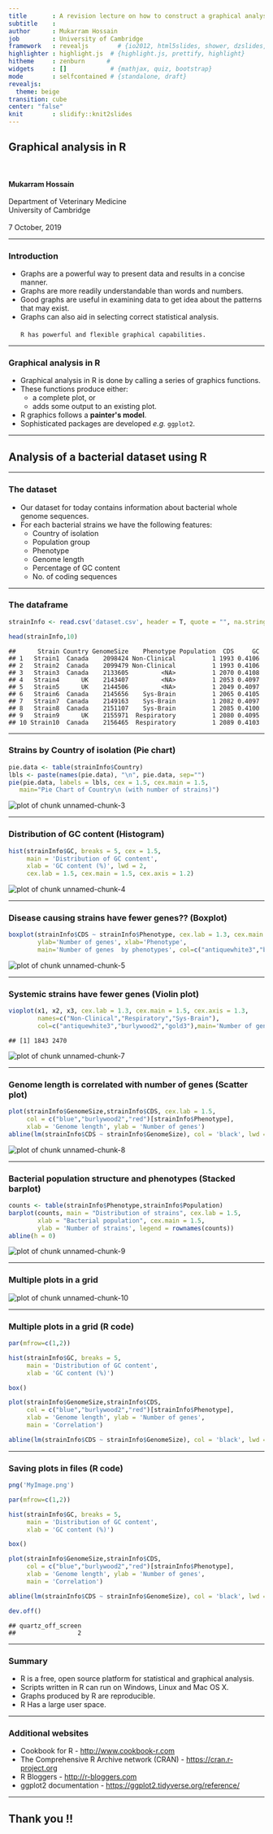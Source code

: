 ```yaml
---
title       : A revision lecture on how to construct a graphical analysis in R 
subtitle    : 
author      : Mukarram Hossain
job         : University of Cambridge
framework   : revealjs        # {io2012, html5slides, shower, dzslides, ...}
highlighter : highlight.js  # {highlight.js, prettify, highlight}
hitheme     : zenburn      # 
widgets     : []            # {mathjax, quiz, bootstrap}
mode        : selfcontained # {standalone, draft}
revealjs:
  theme: beige
transition: cube
center: "false"
knit        : slidify::knit2slides
---
```

  
## Graphical analysis in R 
<br></br>
**Mukarram Hossain**
<br></br>
Department of Veterinary Medicine  
University of Cambridge
<br></br>
7 October, 2019

---
  
### Introduction
  
- Graphs are a powerful way to present data and results in a concise manner.
- Graphs are more readily understandable than words and numbers.
- Good graphs are useful in examining data to get idea about the patterns that may exist.
- Graphs can also aid in selecting correct statistical analysis.
<br></br>
`R has powerful and flexible graphical capabilities.`

---

### Graphical analysis in R

- Graphical analysis in R is done by calling a series of graphics functions.
- These functions produce either:
    - a complete plot, or
    - adds some output to an existing plot.
- R graphics follows a **painter's model**.
- Sophisticated packages are developed *e.g.* `ggplot2`.

---

## Analysis of a bacterial dataset using R

---

### The dataset

- Our dataset for today contains information about bacterial whole genome sequences.
- For each bacterial strains we have the following features:
    - Country of isolation
    - Population group
    - Phenotype
    - Genome length
    - Percentage of GC content
    - No. of coding sequences

---

### The dataframe 





```r
strainInfo <- read.csv('dataset.csv', header = T, quote = "", na.strings = "?")

head(strainInfo,10)
```

```
##      Strain Country GenomeSize    Phenotype Population  CDS     GC
## 1   Strain1  Canada    2098424 Non-Clinical          1 1993 0.4106
## 2   Strain2  Canada    2099479 Non-Clinical          1 1993 0.4106
## 3   Strain3  Canada    2133605         <NA>          1 2070 0.4108
## 4   Strain4      UK    2143407         <NA>          1 2053 0.4097
## 5   Strain5      UK    2144506         <NA>          1 2049 0.4097
## 6   Strain6  Canada    2145656    Sys-Brain          1 2065 0.4105
## 7   Strain7  Canada    2149163    Sys-Brain          1 2082 0.4097
## 8   Strain8  Canada    2151107    Sys-Brain          1 2085 0.4100
## 9   Strain9      UK    2155971  Respiratory          1 2080 0.4095
## 10 Strain10  Canada    2156465  Respiratory          1 2089 0.4103
```


---

### Strains by Country of isolation (Pie chart)


```r
pie.data <- table(strainInfo$Country)
lbls <- paste(names(pie.data), "\n", pie.data, sep="")
pie(pie.data, labels = lbls, cex = 1.5, cex.main = 1.5,
   main="Pie Chart of Country\n (with number of strains)")
```

![plot of chunk unnamed-chunk-3](assets/fig/unnamed-chunk-3-1.png)

---  


### Distribution of GC content (Histogram)


```r
hist(strainInfo$GC, breaks = 5, cex = 1.5,
     main = 'Distribution of GC content',
     xlab = 'GC content (%)', lwd = 2,
     cex.lab = 1.5, cex.main = 1.5, cex.axis = 1.2)
```

![plot of chunk unnamed-chunk-4](assets/fig/unnamed-chunk-4-1.png)

---
  
### Disease causing strains have fewer genes?? (Boxplot)


```r
boxplot(strainInfo$CDS ~ strainInfo$Phenotype, cex.lab = 1.3, cex.main = 1.5, cex.axis = 1.3,
        ylab='Number of genes', xlab='Phenotype',
        main='Number of genes  by phenotypes', col=c("antiquewhite3","burlywood2","gold3"))
```

![plot of chunk unnamed-chunk-5](assets/fig/unnamed-chunk-5-1.png)

---

### Systemic strains have fewer genes (Violin plot)




```r
vioplot(x1, x2, x3, cex.lab = 1.3, cex.main = 1.5, cex.axis = 1.3, 
        names=c("Non-Clinical","Respiratory","Sys-Brain"),
        col=c("antiquewhite3","burlywood2","gold3"),main='Number of genes by phenotypes')
```

```
## [1] 1843 2470
```

![plot of chunk unnamed-chunk-7](assets/fig/unnamed-chunk-7-1.png)

---

### Genome length is correlated with number of genes (Scatter plot)


```r
plot(strainInfo$GenomeSize,strainInfo$CDS, cex.lab = 1.5,
     col = c("blue","burlywood2","red")[strainInfo$Phenotype],
     xlab = 'Genome length', ylab = 'Number of genes')
abline(lm(strainInfo$CDS ~ strainInfo$GenomeSize), col = 'black', lwd = 2)
```

![plot of chunk unnamed-chunk-8](assets/fig/unnamed-chunk-8-1.png)


---

### Bacterial population structure and phenotypes (Stacked barplot)


```r
counts <- table(strainInfo$Phenotype,strainInfo$Population)
barplot(counts, main = "Distribution of strains", cex.lab = 1.5,
        xlab = "Bacterial population", cex.main = 1.5,
        ylab = 'Number of strains', legend = rownames(counts))
abline(h = 0)
```

![plot of chunk unnamed-chunk-9](assets/fig/unnamed-chunk-9-1.png)

---

### Multiple plots in a grid

![plot of chunk unnamed-chunk-10](assets/fig/unnamed-chunk-10-1.png)


---

### Multiple plots in a grid (R code)


```r
par(mfrow=c(1,2))

hist(strainInfo$GC, breaks = 5,
     main = 'Distribution of GC content',
     xlab = 'GC content (%)')

box()

plot(strainInfo$GenomeSize,strainInfo$CDS,
     col = c("blue","burlywood2","red")[strainInfo$Phenotype],
     xlab = 'Genome length', ylab = 'Number of genes',
     main = 'Correlation')

abline(lm(strainInfo$CDS ~ strainInfo$GenomeSize), col = 'black', lwd = 2)
```

---

### Saving plots in files (R code)


```r
png('MyImage.png')

par(mfrow=c(1,2))

hist(strainInfo$GC, breaks = 5,
     main = 'Distribution of GC content',
     xlab = 'GC content (%)')

box()

plot(strainInfo$GenomeSize,strainInfo$CDS,
     col = c("blue","burlywood2","red")[strainInfo$Phenotype],
     xlab = 'Genome length', ylab = 'Number of genes',
     main = 'Correlation')

abline(lm(strainInfo$CDS ~ strainInfo$GenomeSize), col = 'black', lwd = 2)

dev.off()
```

```
## quartz_off_screen 
##                 2
```

---

### Summary

- R is a free, open source platform for statistical and graphical analysis.
- Scripts written in R can run on Windows, Linux and Mac OS X.
- Graphs produced by R are reproducible.
- R Has a large user space.

---

### Additional websites

- Cookbook for R  - http://www.cookbook-r.com
- The Comprehensive R Archive network (CRAN) - https://cran.r-project.org
- R Bloggers - http://r-bloggers.com
- ggplot2 documentation - https://ggplot2.tidyverse.org/reference/

---

## Thank you !!

